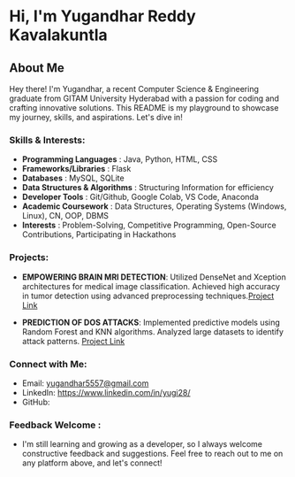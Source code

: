 
# Hi, I'm Yugandhar Reddy Kavalakuntla

## About Me

Hey there! I'm Yugandhar, a recent Computer Science & Engineering graduate from GITAM University Hyderabad with a passion for coding and crafting innovative solutions. This README is my playground to showcase my journey, skills, and aspirations. Let's dive in!

### Skills & Interests:

- **Programming Languages**          : Java, Python, HTML, CSS
- **Frameworks/Libraries**           : Flask
- **Databases**                      : MySQL, SQLite
- **Data Structures & Algorithms**   : Structuring Information for efficiency
- **Developer Tools**                : Git/Github, Google Colab, VS Code, Anaconda
- **Academic Coursework**            : Data Structures, Operating Systems (Windows, Linux), CN, OOP, DBMS
- **Interests**                      : Problem-Solving, Competitive Programming, Open-Source Contributions, Participating in Hackathons

### Projects:
- **EMPOWERING BRAIN MRI DETECTION**:
Utilized DenseNet and Xception architectures for medical image classification.
Achieved high accuracy in tumor detection using advanced preprocessing techniques.[Project Link](https://github.com/YugandharReddyKavalakuntla/EMPOWERING-BRAIN-MRI-DETECTION)

- **PREDICTION OF DOS ATTACKS**:
Implemented predictive models using Random Forest and KNN algorithms.
Analyzed large datasets to identify attack patterns. [Project Link](https://github.com/YugandharReddyKavalakuntla/PREDICTION-OF-DOS-ATTACKS)
 

### Connect with Me:

- Email: yugandhar5557@gmail.com
- LinkedIn: https://www.linkedin.com/in/yugi28/
- GitHub: 

### Feedback Welcome :
- I'm still learning and growing as a developer, so I always welcome constructive feedback and suggestions. Feel free to reach out to me on any platform above, and let's connect!
